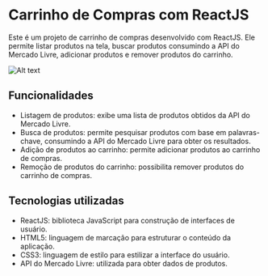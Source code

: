 # Carrinho de Compras com ReactJS

Este é um projeto de carrinho de compras desenvolvido com ReactJS. Ele permite listar produtos na tela, buscar produtos consumindo a API do Mercado Livre, adicionar produtos e remover produtos do carrinho.

![Alt text](image.png)

## Funcionalidades

- Listagem de produtos: exibe uma lista de produtos obtidos da API do Mercado Livre.
- Busca de produtos: permite pesquisar produtos com base em palavras-chave, consumindo a API do Mercado Livre para obter os resultados.
- Adição de produtos ao carrinho: permite adicionar produtos ao carrinho de compras.
- Remoção de produtos do carrinho: possibilita remover produtos do carrinho de compras.

## Tecnologias utilizadas

- ReactJS: biblioteca JavaScript para construção de interfaces de usuário.
- HTML5: linguagem de marcação para estruturar o conteúdo da aplicação.
- CSS3: linguagem de estilo para estilizar a interface do usuário.
- API do Mercado Livre: utilizada para obter dados de produtos.